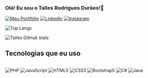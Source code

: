 ### Olá! Eu sou o Talles Rodrigues Durães!👋

[![Meu Portifólio](https://img.shields.io/badge/website-000000?style=for-the-badge&logo=About.me&logoColor=white)]()
[![LinkedIn](https://img.shields.io/badge/LinkedIn-0077B5?style=for-the-badge&logo=linkedin&logoColor=white)](https://www.linkedin.com/in/talles-rodrigues-9a091425b/)
[![Instagram](https://img.shields.io/badge/Instagram-E4405F?style=for-the-badge&logo=instagram&logoColor=white)](https://www.instagram.com/tallesrd45/)

![Top Langs](https://github-readme-stats.vercel.app/api/top-langs/?username=tallitos21&hide_progress=true)

![Talles GitHub stats](https://github-readme-stats.vercel.app/api?username=tallitos21&show_icons=true&theme=radical)

## Tecnologias que eu uso

<div style="display: inline_block"><br>
  <img src="https://img.shields.io/badge/PHP-777BB4?style=for-the-badge&logo=php&logoColor=white" alt="PHP">
  <img src="https://img.shields.io/badge/JavaScript-F7DF1E?style=for-the-badge&logo=javascript&logoColor=black" alt="JavaScript">
  <img src="https://img.shields.io/badge/HTML5-E34F26?style=for-the-badge&logo=html5&logoColor=white"  alt="HTML5">
  <img src="https://img.shields.io/badge/CSS3-1572B6?style=for-the-badge&logo=css3&logoColor=white" alt="CSS3">
  <img src="https://img.shields.io/badge/Bootstrap-563D7C?style=for-the-badge&logo=bootstrap&logoColor=white" alt="Bootstrap5">
  <img src="https://img.shields.io/badge/C%23-239120?style=for-the-badge&logo=c-sharp&logoColor=white" alt="C#">
  <img src="https://img.shields.io/badge/Java-ED8B00?style=for-the-badge&logo=openjdk&logoColor=white" alt="Java">
  
</div>
